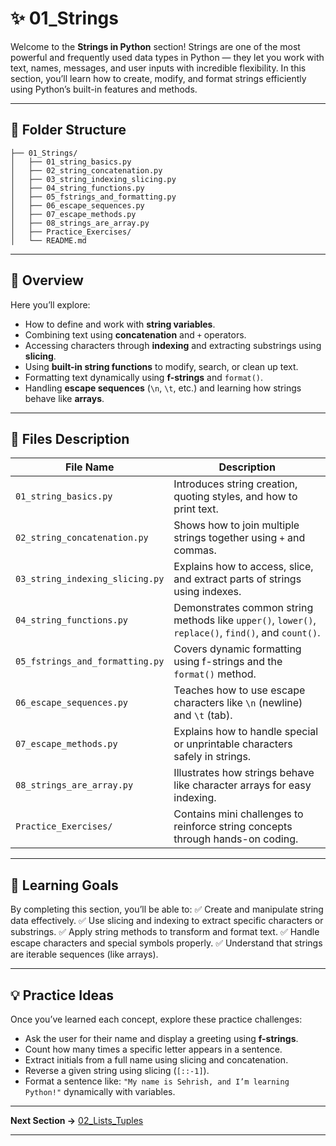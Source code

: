 # ✨ 01_Strings

Welcome to the **Strings in Python** section!
Strings are one of the most powerful and frequently used data types in Python — they let you work with text, names, messages, and user inputs with incredible flexibility.
In this section, you’ll learn how to create, modify, and format strings efficiently using Python’s built-in features and methods.

---

## 📂 Folder Structure

```
├── 01_Strings/
│   ├── 01_string_basics.py
│   ├── 02_string_concatenation.py
│   ├── 03_string_indexing_slicing.py
│   ├── 04_string_functions.py
│   ├── 05_fstrings_and_formatting.py
│   ├── 06_escape_sequences.py
│   ├── 07_escape_methods.py
│   ├── 08_strings_are_array.py
│   ├── Practice_Exercises/
│   └── README.md
```

---

## 📘 Overview

Here you’ll explore:

* How to define and work with **string variables**.
* Combining text using **concatenation** and `+` operators.
* Accessing characters through **indexing** and extracting substrings using **slicing**.
* Using **built-in string functions** to modify, search, or clean up text.
* Formatting text dynamically using **f-strings** and `format()`.
* Handling **escape sequences** (`\n`, `\t`, etc.) and learning how strings behave like **arrays**.

---

## 🧩 Files Description

| File Name                       | Description                                                                                         |
| ------------------------------- | --------------------------------------------------------------------------------------------------- |
| `01_string_basics.py`           | Introduces string creation, quoting styles, and how to print text.                                  |
| `02_string_concatenation.py`    | Shows how to join multiple strings together using `+` and commas.                                   |
| `03_string_indexing_slicing.py` | Explains how to access, slice, and extract parts of strings using indexes.                          |
| `04_string_functions.py`        | Demonstrates common string methods like `upper()`, `lower()`, `replace()`, `find()`, and `count()`. |
| `05_fstrings_and_formatting.py` | Covers dynamic formatting using f-strings and the `format()` method.                                |
| `06_escape_sequences.py`        | Teaches how to use escape characters like `\n` (newline) and `\t` (tab).                            |
| `07_escape_methods.py`          | Explains how to handle special or unprintable characters safely in strings.                         |
| `08_strings_are_array.py`       | Illustrates how strings behave like character arrays for easy indexing.                             |
| `Practice_Exercises/`           | Contains mini challenges to reinforce string concepts through hands-on coding.                      |

---

## 🎯 Learning Goals

By completing this section, you’ll be able to:
✅ Create and manipulate string data effectively.
✅ Use slicing and indexing to extract specific characters or substrings.
✅ Apply string methods to transform and format text.
✅ Handle escape characters and special symbols properly.
✅ Understand that strings are iterable sequences (like arrays).

---

## 💡 Practice Ideas

Once you’ve learned each concept, explore these practice challenges:

* Ask the user for their name and display a greeting using **f-strings**.
* Count how many times a specific letter appears in a sentence.
* Extract initials from a full name using slicing and concatenation.
* Reverse a given string using slicing (`[::-1]`).
* Format a sentence like: `"My name is Sehrish, and I’m learning Python!"` dynamically with variables.

---

**Next Section →** [02_Lists_Tuples](../02_Lists_Tuples/README.md)

---
